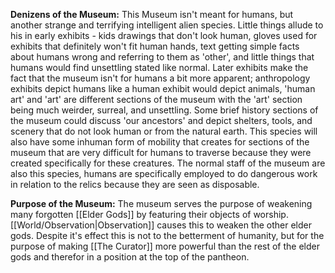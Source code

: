 **Denizens of the Museum:** This Museum isn't meant for humans, but another strange and terrifying intelligent alien species. Little things allude to his in early exhibits - kids drawings that don't look human, gloves used for exhibits that definitely won't fit human hands, text getting simple facts about humans wrong and referring to them as 'other', and little things that humans would find unsettling stated like normal. Later exhibits make the fact that the museum isn't for humans a bit more apparent; anthropology exhibits depict humans like a human exhibit would depict animals, 'human art' and 'art' are different sections of the museum with the 'art' section being much weirder, surreal, and unsettling. Some brief history sections of the museum could discuss 'our ancestors' and depict shelters, tools, and scenery that do not look human or from the natural earth. This species will also have some inhuman form of mobility that creates for sections of the museum that are very difficult for humans to traverse because they were created specifically for these creatures. The normal staff of the museum are also this species, humans are specifically employed to do dangerous work in relation to the relics because they are seen as disposable.

**Purpose of the Museum:** The museum serves the purpose of weakening many forgotten [[Elder Gods]] by featuring their objects of worship. [[World/Observation|Observation]] causes this to weaken the other elder gods. Despite it's effect this is not to the betterment of humanity, but for the purpose of making [[The Curator]] more powerful than the rest of the elder gods and therefor in a position at the top of the pantheon. 